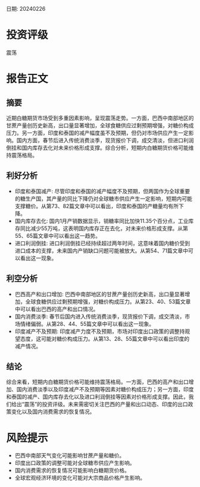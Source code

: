
日期: 20240226

# 投资评级

震荡

# 报告正文

## 摘要

近期白糖期货市场受到多重因素影响，呈现震荡走势。一方面，巴西中南部地区的甘蔗产量创历史新高，出口量显著增加，全球食糖供应过剩预期增强，对糖价构成压力。另一方面，印度和泰国的减产幅度虽不及预期，但仍对市场供应产生一定影响。国内方面，春节后进入传统消费淡季，现货报价下调，成交清淡，但进口利润倒挂和国内库存去化对未来价格形成支撑。综合分析，短期内白糖期货价格可能维持震荡格局。

## 利好分析

* 印度和泰国减产: 尽管印度和泰国的减产幅度不及预期，但两国作为全球重要的糖生产国，其产量的同比下降仍对全球糖市供应产生一定影响，短期内可能支撑糖价。从第73、82篇文章中可以看出，印度和泰国的产糖量均有所下降。
* 国内库存去化: 国内1月产销数据显示，销糖率同比加快11.35个百分点，工业库存同比减少55万吨，这表明国内库存正在去化，对未来价格形成支撑。从第55、65篇文章中可以看出这一趋势。
* 进口利润倒挂: 进口利润倒挂已经持续超过两年时间，这意味着国内糖价受到进口成本的支撑，未来国内产销缺口问题可能被放大。从第54、71篇文章中可以看出这一现象。

## 利空分析

* 巴西高产和出口增加: 巴西中南部地区的甘蔗产量创历史新高，出口量显著增加，全球食糖供应过剩预期增强，对糖价构成压力。从第23、40、53篇文章中可以看出巴西的高产和出口情况。
* 国内消费淡季: 春节后国内进入传统消费淡季，现货报价下调，成交清淡，市场情绪偏弱。从第28、44、55篇文章中可以看出这一现象。
* 印度减产不及预期: 印度减产力度不及预期，市场对印度出口政策的调整持观望态度，这可能对糖价构成压力。从第13、28、55篇文章中可以看出印度的减产情况。

## 结论

综合来看，短期内白糖期货价格可能维持震荡格局。一方面，巴西的高产和出口增加、国内消费淡季以及印度减产不及预期等因素对糖价构成压力；另一方面，印度和泰国的减产、国内库存去化以及进口利润倒挂等因素对价格形成支撑。因此，我们给出“震荡”的投资评级。未来需密切关注巴西的产量和出口动态、印度的出口政策变化以及国内消费需求的恢复情况。

# 风险提示

* 巴西中南部天气变化可能影响甘蔗产量和糖价。
* 印度出口政策的调整可能对全球糖市供应产生影响。
* 国内消费需求的恢复情况可能影响白糖期货价格。
* 全球宏观经济环境的变化可能对大宗商品价格产生影响。
